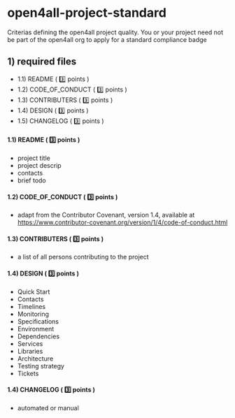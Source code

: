 # open4all-project-standard
Criterias defining the open4all project quality. You or your project need not be part of the open4all org to apply for a standard compliance badge

## 1) required files

- 1.1) README           ( 3️⃣ points )
- 1.2) CODE_OF_CONDUCT  ( 3️⃣ points )
- 1.3) CONTRIBUTERS     ( 3️⃣ points )
- 1.4) DESIGN           ( 3️⃣ points )
- 1.5) CHANGELOG        ( 3️⃣ points )

#### 1.1) README ( 3️⃣ points )
- project title
- project descrip
- contacts
- brief todo

#### 1.2) CODE_OF_CONDUCT ( 3️⃣ points )
- adapt from the Contributor Covenant, version 1.4, available at https://www.contributor-covenant.org/version/1/4/code-of-conduct.html

#### 1.3) CONTRIBUTERS ( 3️⃣ points )
- a list of all persons contributing to the project

#### 1.4) DESIGN ( 3️⃣ points )
- Quick Start
- Contacts
- Timelines
- Monitoring
- Specifications
- Environment
- Dependencies
- Services
- Libraries
- Architecture
- Testing strategy
- Tickets

#### 1.4) CHANGELOG ( 3️⃣ points )
- automated or manual 
